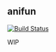## anifun
[![Build Status](https://travis-ci.org/lap00zza/anifun.svg?branch=master)](https://travis-ci.org/lap00zza/anifun)

WIP